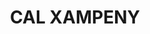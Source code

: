 ---
layout: test
title:  "CAL XAMPENY"
coordinates:
  - [1.460607901950834, 42.358168650495976]
  - [1.460687642953872, 42.358159151357405]
  - [1.460685050886836, 42.358142427134737]
  - [1.460689522772869, 42.358143599812863]
  - [1.460689753571399, 42.358134145576777]
  - [1.460776463467222, 42.358146436197103]
  - [1.460796200471678, 42.358106090306308]
  - [1.460818852152133, 42.358038524169167]
  - [1.460718384203373, 42.358006021537832]
  - [1.460675228822916, 42.358083882285463]
  - [1.460659173063671, 42.358127059158932]
  - [1.460599118010339, 42.35812903425235]
  - [1.460604532910519, 42.358153028465175]
  - [1.460607901950834, 42.358168650495976]
---